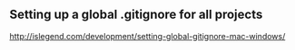 
## Setting up a global .gitignore for all projects

http://islegend.com/development/setting-global-gitignore-mac-windows/